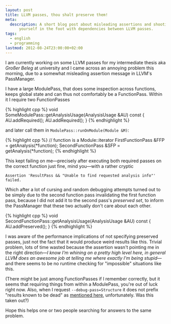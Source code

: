 ```yaml
---
layout: post
title: LLVM passes, thou shalt preserve them!
meta:
  description: A short blog post about misleading assertions and shooting
      yourself in the foot with dependencies between LLVM passes.
tags:
  - english
  - programming
lastmod: 2012-08-24T23:00:00+02:00
---
```


I am currently working on some LLVM passes for my intermediate thesis aka
*Großer Beleg* at university and I came across an annoying problem this
morning, due to a somewhat misleading assertion message in LLVM's PassManager.

I have a large ModulePass, that does some inspection across functions, keeps
global state and can thus not comfortably be a FunctionPass. Within it
I require two FunctionPasses

{% highlight cpp %}
void SomeModulePass::getAnalysisUsage(AnalysisUsage &AU) const {
  AU.addRequired<FirstFunctionPass>();
  AU.addRequired<SecondFunctionPass>();
}
{% endhighlight %}

and later call them in `ModulePass::runOnModule(Module &M)`:

{% highlight cpp %}
// function is a Module::iterator
FirstFunctionPass &FFP = getAnalysis<FirstFunctionPass>(*function);
SecondFunctionPass &SFP = getAnalysis<SecondFunctionPass>(*function);
{% endhighlight %}

This kept failing on me—precisely after executing both required passes on the
correct function just fine, mind you—with a rather cryptic

```
Assertion 'ResultPass && "Unable to find requested analysis info"' failed.
```

Which after a lot of cursing and random debugging attempts turned out to be
simply due to the second function pass invalidating the first function pass,
because I did not add it to the second pass's *preserved set*, to inform the
PassManager that these two actually don't care about each other.

{% highlight cpp %}
void SecondFunctionPass::getAnalysisUsage(AnalysisUsage &AU) const {
  AU.addPreserved<FirstFunctionPass>();
}
{% endhighlight %}

I was aware of the performance implications of not specifying preserved passes,
just not the fact that it would produce weird results like this. Trivial
problem, lots of time wasted because the assertion wasn't pointing me in the
right direction—*I know I'm whining on a pretty high level here, in general
LLVM does an awesome job at telling me where exactly I'm being stupid*—and
there seems to be no runtime checking for "impossible" situations like this.

(There might be just among FunctionPasses if I remember correctly, but it seems
that requiring things from within a ModulePass, you're out of luck right now.
Also, when I request `--debug-pass=Structure` it does not prefix "results known
to be dead" as [mentioned
here](http://llvm.org/docs/WritingAnLLVMPass.html#interaction), unfortunately.
Was this taken out?)

Hope this helps one or two people searching for answers to the same problem.
